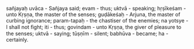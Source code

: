 sañjayaḥ uvāca - Sañjaya said; evam - thus; uktvā - speaking; hṛṣīkeśam - unto Kṛṣṇa, the master of the senses; guḍākeśaḥ - Arjuna, the master of curbing ignorance; param-tapaḥ - the chastiser of the enemies; na yotsye - I shall not ﬁght; iti - thus; govindam - unto Kṛṣṇa, the giver of pleasure to the senses; uktvā - saying; tūṣṇīm - silent; babhūva - became; ha - certainly.